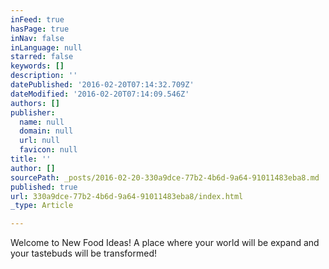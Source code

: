 ```yaml
---
inFeed: true
hasPage: true
inNav: false
inLanguage: null
starred: false
keywords: []
description: ''
datePublished: '2016-02-20T07:14:32.709Z'
dateModified: '2016-02-20T07:14:09.546Z'
authors: []
publisher:
  name: null
  domain: null
  url: null
  favicon: null
title: ''
author: []
sourcePath: _posts/2016-02-20-330a9dce-77b2-4b6d-9a64-91011483eba8.md
published: true
url: 330a9dce-77b2-4b6d-9a64-91011483eba8/index.html
_type: Article

---
```

Welcome to New Food Ideas! A place where your world will be expand and your tastebuds will be transformed!